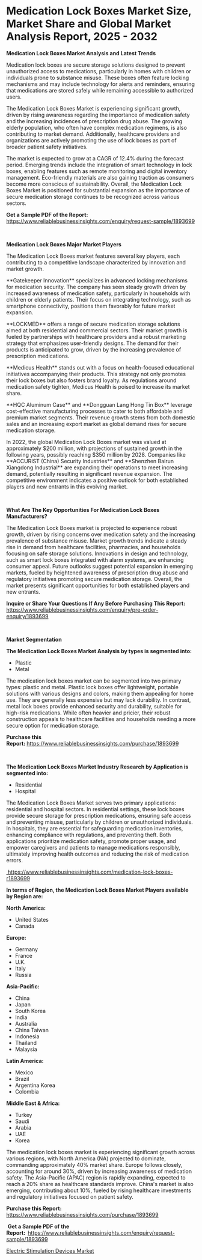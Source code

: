 <p><h1>Medication Lock Boxes Market Size, Market Share and Global Market Analysis Report, 2025 - 2032</h1></p><p><strong>Medication Lock Boxes Market Analysis and Latest Trends</strong></p>
<p><p>Medication lock boxes are secure storage solutions designed to prevent unauthorized access to medications, particularly in homes with children or individuals prone to substance misuse. These boxes often feature locking mechanisms and may include technology for alerts and reminders, ensuring that medications are stored safely while remaining accessible to authorized users.</p><p>The Medication Lock Boxes Market is experiencing significant growth, driven by rising awareness regarding the importance of medication safety and the increasing incidences of prescription drug abuse. The growing elderly population, who often have complex medication regimens, is also contributing to market demand. Additionally, healthcare providers and organizations are actively promoting the use of lock boxes as part of broader patient safety initiatives.</p><p>The market is expected to grow at a CAGR of 12.4% during the forecast period. Emerging trends include the integration of smart technology in lock boxes, enabling features such as remote monitoring and digital inventory management. Eco-friendly materials are also gaining traction as consumers become more conscious of sustainability. Overall, the Medication Lock Boxes Market is positioned for substantial expansion as the importance of secure medication storage continues to be recognized across various sectors.</p></p>
<p><strong>Get a Sample PDF of the Report:&nbsp;</strong> <a href="https://www.reliablebusinessinsights.com/enquiry/request-sample/1893699?utm_campaign=3039&utm_medium=2&utm_source=Github&utm_content=ia&utm_term=04032025&utm_id=medication-lock-boxes">https://www.reliablebusinessinsights.com/enquiry/request-sample/1893699</a></p>
<p>&nbsp;</p>
<p><strong>Medication Lock Boxes Major Market Players</strong></p>
<p><p>The Medication Lock Boxes market features several key players, each contributing to a competitive landscape characterized by innovation and market growth. </p><p>**Gatekeeper Innovation** specializes in advanced locking mechanisms for medication security. The company has seen steady growth driven by increased awareness of medication safety, particularly in households with children or elderly patients. Their focus on integrating technology, such as smartphone connectivity, positions them favorably for future market expansion.</p><p>**LOCKMED** offers a range of secure medication storage solutions aimed at both residential and commercial sectors. Their market growth is fueled by partnerships with healthcare providers and a robust marketing strategy that emphasizes user-friendly designs. The demand for their products is anticipated to grow, driven by the increasing prevalence of prescription medications.</p><p>**Medicus Health** stands out with a focus on health-focused educational initiatives accompanying their products. This strategy not only promotes their lock boxes but also fosters brand loyalty. As regulations around medication safety tighten, Medicus Health is poised to increase its market share.</p><p>**HQC Aluminum Case** and **Dongguan Lang Hong Tin Box** leverage cost-effective manufacturing processes to cater to both affordable and premium market segments. Their revenue growth stems from both domestic sales and an increasing export market as global demand rises for secure medication storage.</p><p>In 2022, the global Medication Lock Boxes market was valued at approximately $200 million, with projections of sustained growth in the following years, possibly reaching $350 million by 2028. Companies like **ACCURIST (China) Security Industries** and **Shenzhen Bairun Xiangdong Industrial** are expanding their operations to meet increasing demand, potentially resulting in significant revenue expansion. The competitive environment indicates a positive outlook for both established players and new entrants in this evolving market.</p></p>
<p>&nbsp;</p>
<p><strong>What Are The Key Opportunities For Medication Lock Boxes Manufacturers?</strong></p>
<p><p>The Medication Lock Boxes market is projected to experience robust growth, driven by rising concerns over medication safety and the increasing prevalence of substance misuse. Market growth trends indicate a steady rise in demand from healthcare facilities, pharmacies, and households focusing on safe storage solutions. Innovations in design and technology, such as smart lock boxes integrated with alarm systems, are enhancing consumer appeal. Future outlooks suggest potential expansion in emerging markets, fueled by heightened awareness of prescription drug abuse and regulatory initiatives promoting secure medication storage. Overall, the market presents significant opportunities for both established players and new entrants.</p></p>
<p><strong>Inquire or Share Your Questions If Any Before Purchasing This Report:</strong> <a href="https://www.reliablebusinessinsights.com/enquiry/pre-order-enquiry/1893699?utm_campaign=3039&utm_medium=2&utm_source=Github&utm_content=ia&utm_term=04032025&utm_id=medication-lock-boxes">https://www.reliablebusinessinsights.com/enquiry/pre-order-enquiry/1893699</a></p>
<p>&nbsp;</p>
<p><strong>Market Segmentation</strong></p>
<p><strong>The Medication Lock Boxes Market Analysis by types is segmented into:</strong></p>
<p><ul><li>Plastic</li><li>Metal</li></ul></p>
<p><p>The medication lock boxes market can be segmented into two primary types: plastic and metal. Plastic lock boxes offer lightweight, portable solutions with various designs and colors, making them appealing for home use. They are generally less expensive but may lack durability. In contrast, metal lock boxes provide enhanced security and durability, suitable for high-risk medications. While often heavier and pricier, their robust construction appeals to healthcare facilities and households needing a more secure option for medication storage.</p></p>
<p><strong>Purchase this Report:&nbsp;</strong><a href="https://www.reliablebusinessinsights.com/purchase/1893699?utm_campaign=3039&utm_medium=2&utm_source=Github&utm_content=ia&utm_term=04032025&utm_id=medication-lock-boxes">https://www.reliablebusinessinsights.com/purchase/1893699</a></p>
<p>&nbsp;</p>
<p><strong>The Medication Lock Boxes Market Industry Research by Application is segmented into:</strong></p>
<p><ul><li>Residential</li><li>Hospital</li></ul></p>
<p><p>The Medication Lock Boxes Market serves two primary applications: residential and hospital sectors. In residential settings, these lock boxes provide secure storage for prescription medications, ensuring safe access and preventing misuse, particularly by children or unauthorized individuals. In hospitals, they are essential for safeguarding medication inventories, enhancing compliance with regulations, and preventing theft. Both applications prioritize medication safety, promote proper usage, and empower caregivers and patients to manage medications responsibly, ultimately improving health outcomes and reducing the risk of medication errors.</p></p>
<p><a href="https://www.reliablebusinessinsights.com/medication-lock-boxes-r1893699?utm_campaign=3039&utm_medium=2&utm_source=Github&utm_content=ia&utm_term=04032025&utm_id=medication-lock-boxes">&nbsp;https://www.reliablebusinessinsights.com/medication-lock-boxes-r1893699</a></p>
<p><strong>In terms of Region, the Medication Lock Boxes Market Players available by Region are:</strong></p>
<p>
    <p> <strong> North America: </strong>
        <ul>
            <li>United States</li>
            <li>Canada</li>
        </ul>
        </p> 
    <p> <strong> Europe: </strong>
        <ul>
            <li>Germany</li>
            <li>France</li>
            <li>U.K.</li>
            <li>Italy</li>
            <li>Russia</li>
        </ul>
        </p> 
    <p> <strong> Asia-Pacific: </strong>
        <ul>
            <li>China</li>
            <li>Japan</li>
            <li>South Korea</li>
            <li>India</li>
            <li>Australia</li>
            <li>China Taiwan</li>
            <li>Indonesia</li>
            <li>Thailand</li>
            <li>Malaysia</li>
        </ul>
        </p> 
    <p> <strong> Latin America: </strong>
        <ul>
            <li>Mexico</li>
            <li>Brazil</li>
            <li>Argentina Korea</li>
            <li>Colombia</li>
        </ul>
        </p> 
    <p> <strong> Middle East & Africa: </strong>
        <ul>
            <li>Turkey</li>
            <li>Saudi</li>
            <li>Arabia</li>
            <li>UAE</li>
            <li>Korea</li>
        </ul>
    </p>
    </p>
<p><p>The medication lock boxes market is experiencing significant growth across various regions, with North America (NA) projected to dominate, commanding approximately 40% market share. Europe follows closely, accounting for around 30%, driven by increasing awareness of medication safety. The Asia-Pacific (APAC) region is rapidly expanding, expected to reach a 20% share as healthcare standards improve. China's market is also emerging, contributing about 10%, fueled by rising healthcare investments and regulatory initiatives focused on patient safety.</p></p>
<p><strong>Purchase this Report: </strong><a href="https://www.reliablebusinessinsights.com/purchase/1893699?utm_campaign=3039&utm_medium=2&utm_source=Github&utm_content=ia&utm_term=04032025&utm_id=medication-lock-boxes">https://www.reliablebusinessinsights.com/purchase/1893699</a></p>
<p>&nbsp;<strong>Get a Sample PDF of the Report:&nbsp;&nbsp;</strong><a href="https://www.reliablebusinessinsights.com/enquiry/request-sample/1893699?utm_campaign=3039&utm_medium=2&utm_source=Github&utm_content=ia&utm_term=04032025&utm_id=medication-lock-boxes">https://www.reliablebusinessinsights.com/enquiry/request-sample/1893699</a></p>
<p><strong></strong></p>
<p><p><a href="https://github.com/kaloyhboosh/Market-Research-Report-List-1/blob/main/electric-stimulation-devices-market.md?utm_campaign=3039&utm_medium=2&utm_source=Github&utm_content=ia&utm_term=04032025&utm_id=medication-lock-boxes">Electric Stimulation Devices Market</a></p></p>